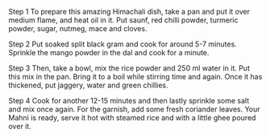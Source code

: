 
Step 1
To prepare this amazing Himachali dish, take a pan and put it over medium flame, and heat oil in it. Put saunf, red chilli powder, turmeric powder, sugar, nutmeg, mace and cloves.

Step 2
Put soaked split black gram and cook for around 5-7 minutes. Sprinkle the mango powder in the dal and cook for a minute.

Step 3
Then, take a bowl, mix the rice powder and 250 ml water in it. Put this mix in the pan. Bring it to a boil while stirring time and again. Once it has thickened, put jaggery, water and green chillies.

Step 4
Cook for another 12-15 minutes and then lastly sprinkle some salt and mix once again. For the garnish, add some fresh coriander leaves. Your   
Mahni is ready, serve it hot with steamed rice and with a little ghee poured over it.